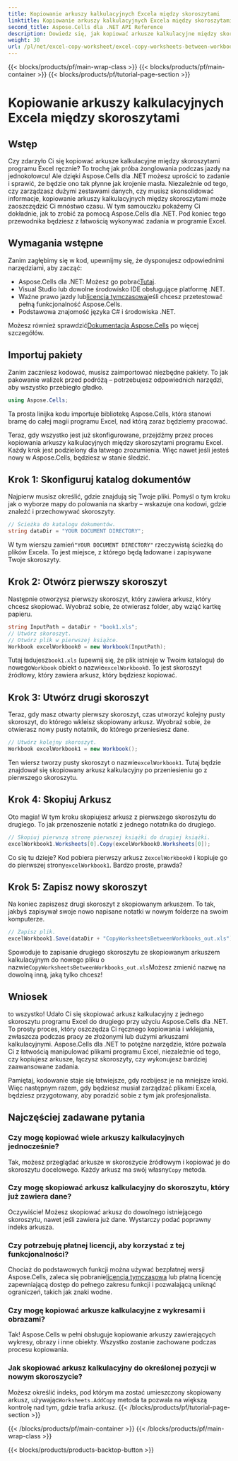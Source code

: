 ```yaml
---
title: Kopiowanie arkuszy kalkulacyjnych Excela między skoroszytami
linktitle: Kopiowanie arkuszy kalkulacyjnych Excela między skoroszytami
second_title: Aspose.Cells dla .NET API Reference
description: Dowiedz się, jak kopiować arkusze kalkulacyjne między skoroszytami programu Excel przy użyciu Aspose.Cells dla .NET. Przewodnik krok po kroku z przykładami kodu, który usprawni zarządzanie arkuszami kalkulacyjnymi.
weight: 30
url: /pl/net/excel-copy-worksheet/excel-copy-worksheets-between-workbooks/
---
```


{{< blocks/products/pf/main-wrap-class >}}
{{< blocks/products/pf/main-container >}}
{{< blocks/products/pf/tutorial-page-section >}}

# Kopiowanie arkuszy kalkulacyjnych Excela między skoroszytami

## Wstęp

Czy zdarzyło Ci się kopiować arkusze kalkulacyjne między skoroszytami programu Excel ręcznie? To trochę jak próba żonglowania podczas jazdy na jednokołowcu! Ale dzięki Aspose.Cells dla .NET możesz uprościć to zadanie i sprawić, że będzie ono tak płynne jak krojenie masła. Niezależnie od tego, czy zarządzasz dużymi zestawami danych, czy musisz skonsolidować informacje, kopiowanie arkuszy kalkulacyjnych między skoroszytami może zaoszczędzić Ci mnóstwo czasu. W tym samouczku pokażemy Ci dokładnie, jak to zrobić za pomocą Aspose.Cells dla .NET. Pod koniec tego przewodnika będziesz z łatwością wykonywać zadania w programie Excel.

## Wymagania wstępne

Zanim zagłębimy się w kod, upewnijmy się, że dysponujesz odpowiednimi narzędziami, aby zacząć:

-  Aspose.Cells dla .NET: Możesz go pobrać[Tutaj](https://releases.aspose.com/cells/net/).
- Visual Studio lub dowolne środowisko IDE obsługujące platformę .NET.
-  Ważne prawo jazdy lub[licencja tymczasowa](https://purchase.aspose.com/temporary-license/)jeśli chcesz przetestować pełną funkcjonalność Aspose.Cells.
- Podstawowa znajomość języka C# i środowiska .NET.

 Możesz również sprawdzić[Dokumentacja Aspose.Cells](https://reference.aspose.com/cells/net/) po więcej szczegółów.

## Importuj pakiety

Zanim zaczniesz kodować, musisz zaimportować niezbędne pakiety. To jak pakowanie walizek przed podróżą – potrzebujesz odpowiednich narzędzi, aby wszystko przebiegło gładko.

```csharp
using Aspose.Cells;
```

Ta prosta linijka kodu importuje bibliotekę Aspose.Cells, która stanowi bramę do całej magii programu Excel, nad którą zaraz będziemy pracować.


Teraz, gdy wszystko jest już skonfigurowane, przejdźmy przez proces kopiowania arkuszy kalkulacyjnych między skoroszytami programu Excel. Każdy krok jest podzielony dla łatwego zrozumienia. Więc nawet jeśli jesteś nowy w Aspose.Cells, będziesz w stanie śledzić.

## Krok 1: Skonfiguruj katalog dokumentów

Najpierw musisz określić, gdzie znajdują się Twoje pliki. Pomyśl o tym kroku jak o wyborze mapy do polowania na skarby – wskazuje ona kodowi, gdzie znaleźć i przechowywać skoroszyty.

```csharp
// Ścieżka do katalogu dokumentów.
string dataDir = "YOUR DOCUMENT DIRECTORY";
```

 W tym wierszu zamień`"YOUR DOCUMENT DIRECTORY"` rzeczywistą ścieżką do plików Excela. To jest miejsce, z którego będą ładowane i zapisywane Twoje skoroszyty.

## Krok 2: Otwórz pierwszy skoroszyt

Następnie otworzysz pierwszy skoroszyt, który zawiera arkusz, który chcesz skopiować. Wyobraź sobie, że otwierasz folder, aby wziąć kartkę papieru.

```csharp
string InputPath = dataDir + "book1.xls";
// Utwórz skoroszyt.
// Otwórz plik w pierwszej książce.
Workbook excelWorkbook0 = new Workbook(InputPath);
```

 Tutaj ładujesz`book1.xls` (upewnij się, że plik istnieje w Twoim katalogu) do nowego`Workbook` obiekt o nazwie`excelWorkbook0`. To jest skoroszyt źródłowy, który zawiera arkusz, który będziesz kopiować.

## Krok 3: Utwórz drugi skoroszyt

Teraz, gdy masz otwarty pierwszy skoroszyt, czas utworzyć kolejny pusty skoroszyt, do którego wkleisz skopiowany arkusz. Wyobraź sobie, że otwierasz nowy pusty notatnik, do którego przeniesiesz dane.

```csharp
// Utwórz kolejny skoroszyt.
Workbook excelWorkbook1 = new Workbook();
```

 Ten wiersz tworzy pusty skoroszyt o nazwie`excelWorkbook1`. Tutaj będzie znajdował się skopiowany arkusz kalkulacyjny po przeniesieniu go z pierwszego skoroszytu.

## Krok 4: Skopiuj Arkusz

Oto magia! W tym kroku skopiujesz arkusz z pierwszego skoroszytu do drugiego. To jak przenoszenie notatki z jednego notatnika do drugiego.

```csharp
// Skopiuj pierwszą stronę pierwszej książki do drugiej książki.
excelWorkbook1.Worksheets[0].Copy(excelWorkbook0.Worksheets[0]);
```

 Co się tu dzieje? Kod pobiera pierwszy arkusz z`excelWorkbook0` i kopiuje go do pierwszej strony`excelWorkbook1`. Bardzo proste, prawda?

## Krok 5: Zapisz nowy skoroszyt

Na koniec zapiszesz drugi skoroszyt z skopiowanym arkuszem. To tak, jakbyś zapisywał swoje nowo napisane notatki w nowym folderze na swoim komputerze.

```csharp
// Zapisz plik.
excelWorkbook1.Save(dataDir + "CopyWorksheetsBetweenWorkbooks_out.xls");
```

 Spowoduje to zapisanie drugiego skoroszytu ze skopiowanym arkuszem kalkulacyjnym do nowego pliku o nazwie`CopyWorksheetsBetweenWorkbooks_out.xls`Możesz zmienić nazwę na dowolną inną, jaką tylko chcesz!

## Wniosek

to wszystko! Udało Ci się skopiować arkusz kalkulacyjny z jednego skoroszytu programu Excel do drugiego przy użyciu Aspose.Cells dla .NET. To prosty proces, który oszczędza Ci ręcznego kopiowania i wklejania, zwłaszcza podczas pracy ze złożonymi lub dużymi arkuszami kalkulacyjnymi. Aspose.Cells dla .NET to potężne narzędzie, które pozwala Ci z łatwością manipulować plikami programu Excel, niezależnie od tego, czy kopiujesz arkusze, łączysz skoroszyty, czy wykonujesz bardziej zaawansowane zadania.

Pamiętaj, kodowanie staje się łatwiejsze, gdy rozbijesz je na mniejsze kroki. Więc następnym razem, gdy będziesz musiał zarządzać plikami Excela, będziesz przygotowany, aby poradzić sobie z tym jak profesjonalista.

## Najczęściej zadawane pytania

### Czy mogę kopiować wiele arkuszy kalkulacyjnych jednocześnie?

 Tak, możesz przeglądać arkusze w skoroszycie źródłowym i kopiować je do skoroszytu docelowego. Każdy arkusz ma swój własny`Copy` metoda.

### Czy mogę skopiować arkusz kalkulacyjny do skoroszytu, który już zawiera dane?

Oczywiście! Możesz skopiować arkusz do dowolnego istniejącego skoroszytu, nawet jeśli zawiera już dane. Wystarczy podać poprawny indeks arkusza.

### Czy potrzebuję płatnej licencji, aby korzystać z tej funkcjonalności?

 Chociaż do podstawowych funkcji można używać bezpłatnej wersji Aspose.Cells, zaleca się pobranie[licencja tymczasowa](https://purchase.aspose.com/temporary-license/) lub płatną licencję zapewniającą dostęp do pełnego zakresu funkcji i pozwalającą uniknąć ograniczeń, takich jak znaki wodne.

### Czy mogę kopiować arkusze kalkulacyjne z wykresami i obrazami?

Tak! Aspose.Cells w pełni obsługuje kopiowanie arkuszy zawierających wykresy, obrazy i inne obiekty. Wszystko zostanie zachowane podczas procesu kopiowania.

### Jak skopiować arkusz kalkulacyjny do określonej pozycji w nowym skoroszycie?

 Możesz określić indeks, pod którym ma zostać umieszczony skopiowany arkusz, używając`Worksheets.AddCopy` metoda ta pozwala na większą kontrolę nad tym, gdzie trafia arkusz.
{{< /blocks/products/pf/tutorial-page-section >}}

{{< /blocks/products/pf/main-container >}}
{{< /blocks/products/pf/main-wrap-class >}}

{{< blocks/products/products-backtop-button >}}
